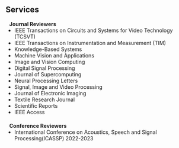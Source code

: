 ## Services





<h4 style="margin:0 10px 0;">Journal Reviewers</h4>

<ul style="margin:0 0 20px;">
  <li>IEEE Transactions on Circuits and Systems for Video Technology (TCSVT)</li>
  <li>IEEE Transactions on Instrumentation and Measurement (TIM)</li>
  <li>Knowledge-Based Systems</li>
  <li>Machine Vision and Applications</li>
  <li>Image and Vision Computing</li>
  <li>Digital Signal Processing</li>
  <li>Journal of Supercomputing</li>
  <li>Neural Processing Letters</li>
  <li>Signal, Image and Video Processing</li>
  <li>Journal of Electronic Imaging</li>
  <li>Textile Research Journal</li>
  <li>Scientific Reports</li>
  <li>IEEE Access</li>
</ul>

<h4 style="margin:0 10px 0;">Conference Reviewers</h4>

<ul style="margin:0 0 5px;">
  <li>International Conference on Acoustics, Speech and Signal Processing(ICASSP) 2022-2023</li>
</ul>
